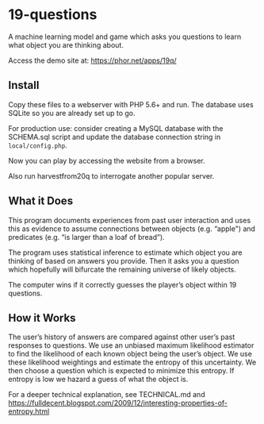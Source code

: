 19-questions
============

A machine learning model and game which asks you questions to learn what object
you are thinking about.

Access the demo site at: https://phor.net/apps/19q/

Install
-------

Copy these files to a webserver with PHP 5.6+ and run. The database uses SQLite
so you are already set up to go.

For production use: consider creating a MySQL database with the SCHEMA.sql script
and update the database connection string in `local/config.php`.

Now you can play by accessing the website from a browser.

Also run harvestfrom20q to interrogate another popular server.


What it Does
------------

This program documents experiences from past user interaction and uses this as
evidence to assume connections between objects (e.g. “apple") and predicates
(e.g. “is larger than a loaf of bread”).

The program uses statistical inference to estimate which object you are thinking
of based on answers you provide. Then it asks you a question which hopefully
will bifurcate the remaining universe of likely objects.

The computer wins if it correctly guesses the player’s object within 19
questions.

How it Works
------------

The user’s history of answers are compared against other user’s past responses
to questions. We use an unbiased maximum likelihood estimator to find the
likelihood of each known object being the user’s object. We use these likelihood
weightings and estimate the entropy of this uncertainty. We then choose a
question which is expected to minimize this entropy. If entropy is low we hazard
a guess of what the object is.

For a deeper technical explanation, see TECHNICAL.md and
<https://fulldecent.blogspot.com/2009/12/interesting-properties-of-entropy.html>

 
